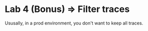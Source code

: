 # Lab 4 (Bonus) => Filter traces

Ususally, in a prod environment, you don't want to keep all traces. 
